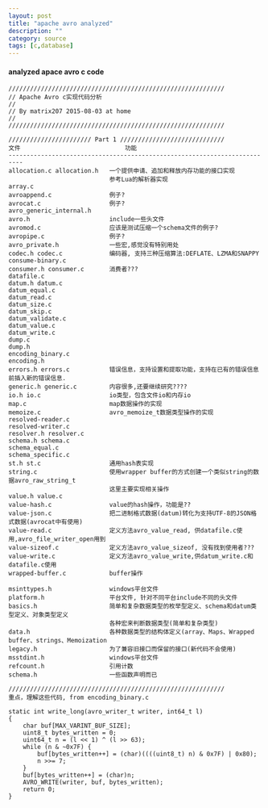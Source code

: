 ```yaml
---
layout: post
title: "apache avro analyzed"
description: ""
category: source
tags: [c,database]
---
```


#### analyzed apace avro c code

	////////////////////////////////////////////////////////////
	// Apache Avro c实现代码分析
	// 
	// By matrix207 2015-08-03 at home
	// 
	////////////////////////////////////////////////////////////

	/////////////////////// Part 1 /////////////////////////////
	文件                             功能
	--------------------------------------------------------------------------
	allocation.c allocation.h   一个提供申请、追加和释放内存功能的接口实现
								参考Lua的解析器实现
	array.c
	avroappend.c                例子?
	avrocat.c                   例子?
	avro_generic_internal.h
	avro.h                      include一些头文件
	avromod.c                   应该是测试压缩一个schema文件的例子?
	avropipe.c                  例子?
	avro_private.h              一些宏,感觉没有特别用处
	codec.h codec.c             编码器, 支持三种压缩算法:DEFLATE、LZMA和SNAPPY
	consume-binary.c
	consumer.h consumer.c       消费者???
	datafile.c
	datum.h datum.c             
	datum_equal.c
	datum_read.c
	datum_size.c
	datum_skip.c
	datum_validate.c
	datum_value.c
	datum_write.c
	dump.c
	dump.h
	encoding_binary.c
	encoding.h
	errors.h errors.c           错误信息，支持设置和提取功能，支持在已有的错误信息前插入新的错误信息.
	generic.h generic.c         内容很多,还要继续研究????
	io.h io.c                   io类型，包含文件io和内存io
	map.c                       map数据操作的实现
	memoize.c                   avro_memoize_t数据类型操作的实现
	resolved-reader.c
	resolved-writer.c
	resolver.h resolver.c
	schema.h schema.c
	schema_equal.c
	schema_specific.c
	st.h st.c                   通用hash表实现
	string.c                    使用wrapper buffer的方式创建一个类似string的数据avro_raw_string_t
								这里主要实现相关操作
	value.h value.c
	value-hash.c                value的hash操作，功能是??
	value-json.c                把二进制格式数据(datum)转化为支持UTF-8的JSON格式数据(avrocat中有使用)
	value-read.c                定义方法avro_value_read, 供datafile.c使用,avro_file_writer_open用到
	value-sizeof.c              定义方法avro_value_sizeof, 没有找到使用者???
	value-write.c               定义方法avro_value_write,供datum_write.c和datafile.c使用
	wrapped-buffer.c            buffer操作

	msinttypes.h                windows平台文件
	platform.h                  平台文件, 针对不同平台include不同的头文件
	basics.h                    简单和复杂数据类型的枚举型定义、schema和datum类型定义、对象类型定义
								各种宏来判断数据类型(简单和复杂类型)
	data.h                      各种数据类型的结构体定义(array、Maps、Wrapped buffer、strings、Memoization
	legacy.h                    为了兼容旧接口而保留的接口(新代码不会使用)
	msstdint.h                  windows平台文件
	refcount.h                  引用计数
	schema.h                    一些函数声明而已

	////////////////////////////////////////////////////////////
	重点，理解这些代码, from encoding_binary.c

	static int write_long(avro_writer_t writer, int64_t l)
	{
		char buf[MAX_VARINT_BUF_SIZE];
		uint8_t bytes_written = 0;
		uint64_t n = (l << 1) ^ (l >> 63);
		while (n & ~0x7F) {
			buf[bytes_written++] = (char)((((uint8_t) n) & 0x7F) | 0x80);
			n >>= 7;
		}
		buf[bytes_written++] = (char)n;
		AVRO_WRITE(writer, buf, bytes_written);
		return 0;
	}


